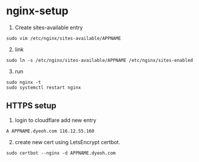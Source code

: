 # nginx-setup

1. Create sites-available entry
```
sudo vim /etc/nginx/sites-available/APPNAME
```

2. link
```
sudo ln -s /etc/nginx/sites-available/APPNAME /etc/nginx/sites-enabled
```

3. run
```
sudo nginx -t
sudo systemctl restart nginx
```

## HTTPS setup
1. login to cloudflare add new entry
```
A APPNAME.dyeoh.com 116.12.55.160
```
2. create new cert using LetsEncrypt certbot.
```
sudo certbot --nginx -d APPNAME.dyeoh.com
```
